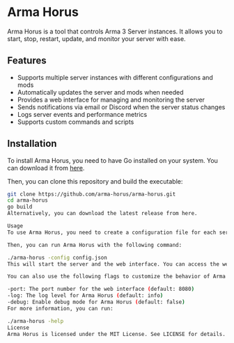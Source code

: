 # Arma Horus

Arma Horus is a tool that controls Arma 3 Server instances. It allows you to start, stop, restart, update, and monitor your server with ease.

## Features

- Supports multiple server instances with different configurations and mods
- Automatically updates the server and mods when needed
- Provides a web interface for managing and monitoring the server
- Sends notifications via email or Discord when the server status changes
- Logs server events and performance metrics
- Supports custom commands and scripts

## Installation

To install Arma Horus, you need to have Go installed on your system. You can download it from [here](https://golang.org/dl/).

Then, you can clone this repository and build the executable:

```bash
git clone https://github.com/arma-horus/arma-horus.git
cd arma-horus
go build
Alternatively, you can download the latest release from here.

Usage
To use Arma Horus, you need to create a configuration file for each server instance you want to control. The configuration file is a JSON file that specifies the server settings, mods, and other options. You can find an example configuration file here.

Then, you can run Arma Horus with the following command:

./arma-horus -config config.json
This will start the server and the web interface. You can access the web interface at http://localhost:8080 by default.

You can also use the following flags to customize the behavior of Arma Horus:

-port: The port number for the web interface (default: 8080)
-log: The log level for Arma Horus (default: info)
-debug: Enable debug mode for Arma Horus (default: false)
For more information, you can run:

./arma-horus -help
License
Arma Horus is licensed under the MIT License. See LICENSE for details.
